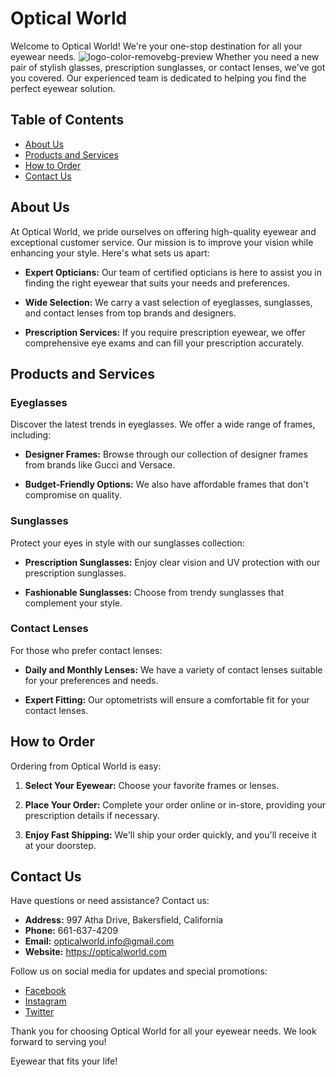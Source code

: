 # Optical World

Welcome to Optical World! We're your one-stop destination for all your eyewear needs. ![logo-color-removebg-preview](https://github.com/nmiralem1/projekat/assets/115872381/d68316b1-d635-4a93-a0b2-c46653a5914f)
Whether you need a new pair of stylish glasses, prescription sunglasses, or contact lenses, 
we've got you covered. Our experienced team is dedicated to helping you find the perfect eyewear solution.



## Table of Contents

- [About Us](#about-us)
- [Products and Services](#products-and-services)
- [How to Order](#how-to-order)
- [Contact Us](#contact-us)

## About Us

At Optical World, we pride ourselves on offering high-quality eyewear and exceptional customer service. Our mission is to improve your vision while enhancing your style. Here's what sets us apart:

- **Expert Opticians:** Our team of certified opticians is here to assist you in finding the right eyewear that suits your needs and preferences.

- **Wide Selection:** We carry a vast selection of eyeglasses, sunglasses, and contact lenses from top brands and designers.

- **Prescription Services:** If you require prescription eyewear, we offer comprehensive eye exams and can fill your prescription accurately.

## Products and Services

### Eyeglasses

Discover the latest trends in eyeglasses. We offer a wide range of frames, including:

- **Designer Frames:** Browse through our collection of designer frames from brands like Gucci and Versace.

- **Budget-Friendly Options:** We also have affordable frames that don't compromise on quality.

### Sunglasses

Protect your eyes in style with our sunglasses collection:

- **Prescription Sunglasses:** Enjoy clear vision and UV protection with our prescription sunglasses.

- **Fashionable Sunglasses:** Choose from trendy sunglasses that complement your style.

### Contact Lenses

For those who prefer contact lenses:

- **Daily and Monthly Lenses:** We have a variety of contact lenses suitable for your preferences and needs.

- **Expert Fitting:** Our optometrists will ensure a comfortable fit for your contact lenses.

## How to Order

Ordering from Optical World is easy:

1. **Select Your Eyewear:** Choose your favorite frames or lenses.

2. **Place Your Order:** Complete your order online or in-store, providing your prescription details if necessary.

3. **Enjoy Fast Shipping:** We'll ship your order quickly, and you'll receive it at your doorstep.

## Contact Us

Have questions or need assistance? Contact us:

- **Address:** 997 Atha Drive, Bakersfield, California
- **Phone:** 661-637-4209
- **Email:** opticalworld.info@gmail.com
- **Website:** https://opticalworld.com

Follow us on social media for updates and special promotions:

- [Facebook](https://www.facebook.com/OpticalWorld)
- [Instagram](https://www.instagram.com/OpticalWorld)
- [Twitter](https://twitter.com/OpticalWorld)

Thank you for choosing Optical World for all your eyewear needs. We look forward to serving you!

Eyewear that fits your life!
